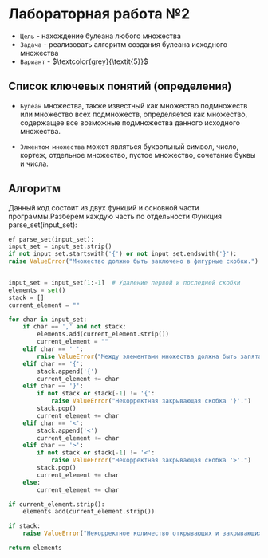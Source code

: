# Лабораторная работа №2
- `Цель` - нахождение булеана любого множества
- `Задача` - реализовать алгоритм создания булеана исходного множества
- `Вариант` - $\textcolor{grey}{\textit{5}}$
## Список ключевых понятий (определения)
- `Булеан` множества, также известный как множество подмножеств или множество всех подмножеств, определяется как множество, содержащее все возможные подмножества данного исходного множества.

- `Элментом множества` может являться буквольный символ, число, кортеж, отдельное множество, пустое множество, сочетание буквы и числа.
## Алгоритм 
Данный код состоит из двух функций и основной части программы.Разберем каждую часть по отдельности
Функция parse_set(input_set):
```python
ef parse_set(input_set):
input_set = input_set.strip()
if not input_set.startswith('{') or not input_set.endswith('}'):
raise ValueError("Множество должно быть заключено в фигурные скобки.")


input_set = input_set[1:-1]  # Удаление первой и последней скобки
elements = set()
stack = []
current_element = ""

for char in input_set:
    if char == ',' and not stack:
        elements.add(current_element.strip())
        current_element = ""
    elif char == ' ':
        raise ValueError("Между элементами множества должна быть запятая.")
    elif char == '{':
        stack.append('{')
        current_element += char
    elif char == '}':
        if not stack or stack[-1] != '{':
            raise ValueError("Некорректная закрывающая скобка '}'.")
        stack.pop()
        current_element += char
    elif char == '<':
        stack.append('<')
        current_element += char
    elif char == '>':
        if not stack or stack[-1] != '<':
            raise ValueError("Некорректная закрывающая скобка '>'.")
        stack.pop()
        current_element += char
    else:
        current_element += char

if current_element.strip():
    elements.add(current_element.strip())

if stack:
    raise ValueError("Некорректное количество открывающих и закрывающих скобок.")

return elements
```
